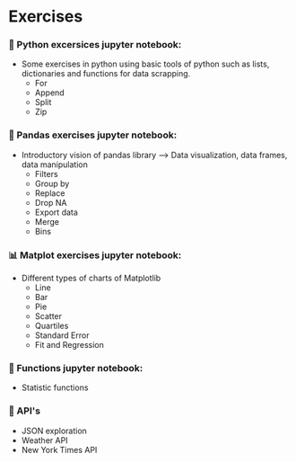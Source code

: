 # Exercises

### :snake: Python excersices jupyter notebook: 
  * Some exercises in python using basic tools of python such as lists, dictionaries and functions for data scrapping. 
    * For
    * Append
    * Split
    * Zip

### :panda_face: Pandas exercises jupyter notebook: 
  * Introductory vision of pandas library --> Data visualization, data frames, data manipulation
    * Filters
    * Group by
    * Replace 
    * Drop NA 
    * Export data
    * Merge
    * Bins

### :bar_chart: Matplot exercises jupyter notebook: 
  * Different types of charts of Matplotlib
    * Line
    * Bar
    * Pie
    * Scatter
    * Quartiles
    * Standard Error
    * Fit and Regression
    
### :1234: Functions jupyter notebook:
  * Statistic functions
  
### :key:   API's
 * JSON exploration
 * Weather API
 * New York Times API
